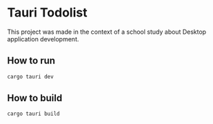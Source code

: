 # Tauri Todolist

This project was made in the context of a school study about Desktop application development.


## How to run

```bash
cargo tauri dev
```

## How to build

```bash
cargo tauri build
```
